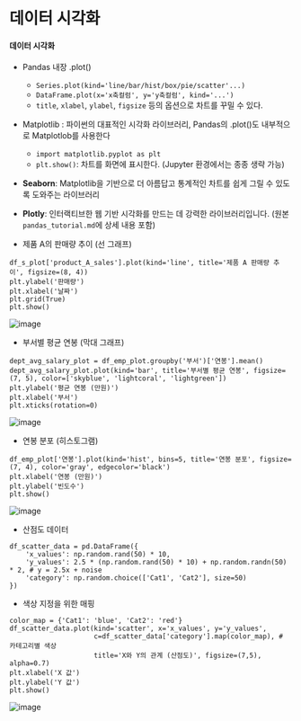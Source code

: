 데이터 시각화
===


#### 데이터 시각화
+ Pandas 내장 .plot()
  +  `Series.plot(kind='line/bar/hist/box/pie/scatter'...)`
  +  `DataFrame.plot(x='x축컬럼', y='y축컬럼', kind='...')`
  +  `title`, `xlabel`, `ylabel`, `figsize` 등의 옵션으로 차트를 꾸밀 수 있다.
+ Matplotlib : 파이썬의 대표적인 시각화 라이브러리, Pandas의 .plot()도 내부적으로 Matplotlob를 사용한다
  +  `import matplotlib.pyplot as plt`
  +  `plt.show()`: 차트를 화면에 표시한다. (Jupyter 환경에서는 종종 생략 가능)
+ **Seaborn**: Matplotlib을 기반으로 더 아름답고 통계적인 차트를 쉽게 그릴 수 있도록 도와주는 라이브러리
+ **Plotly**: 인터랙티브한 웹 기반 시각화를 만드는 데 강력한 라이브러리입니다. (원본 `pandas_tutorial.md`에 상세 내용 포함)

+ 제품 A의 판매량 추이 (선 그래프)
```
df_s_plot['product_A_sales'].plot(kind='line', title='제품 A 판매량 추이', figsize=(8, 4))
plt.ylabel('판매량')
plt.xlabel('날짜')
plt.grid(True) 
plt.show()
```
![image](https://github.com/user-attachments/assets/6cebed94-b7be-4b4f-b846-16e70cc00e19)

+ 부서별 평균 연봉 (막대 그래프)
```
dept_avg_salary_plot = df_emp_plot.groupby('부서')['연봉'].mean()
dept_avg_salary_plot.plot(kind='bar', title='부서별 평균 연봉', figsize=(7, 5), color=['skyblue', 'lightcoral', 'lightgreen'])
plt.ylabel('평균 연봉 (만원)')
plt.xlabel('부서')
plt.xticks(rotation=0) 
```
![image](https://github.com/user-attachments/assets/74278b84-9c08-478c-86a9-7c97a2b814e5)

+ 연봉 분포 (히스토그램)
```
df_emp_plot['연봉'].plot(kind='hist', bins=5, title='연봉 분포', figsize=(7, 4), color='gray', edgecolor='black')
plt.xlabel('연봉 (만원)')
plt.ylabel('빈도수')
plt.show()
```
![image](https://github.com/user-attachments/assets/cc219e4d-048f-4f33-a191-d379f4211400)


+ 산점도 데이터
```
df_scatter_data = pd.DataFrame({
    'x_values': np.random.rand(50) * 10,
    'y_values': 2.5 * (np.random.rand(50) * 10) + np.random.randn(50) * 2, # y = 2.5x + noise
    'category': np.random.choice(['Cat1', 'Cat2'], size=50)
})
```

+ 색상 지정을 위한 매핑
```
color_map = {'Cat1': 'blue', 'Cat2': 'red'}
df_scatter_data.plot(kind='scatter', x='x_values', y='y_values',
                     c=df_scatter_data['category'].map(color_map), # 카테고리별 색상
                     title='X와 Y의 관계 (산점도)', figsize=(7,5), alpha=0.7)
plt.xlabel('X 값')
plt.ylabel('Y 값')
plt.show()
```
![image](https://github.com/user-attachments/assets/b7d0b9e7-46b7-4372-bf33-831aa65a2008)
